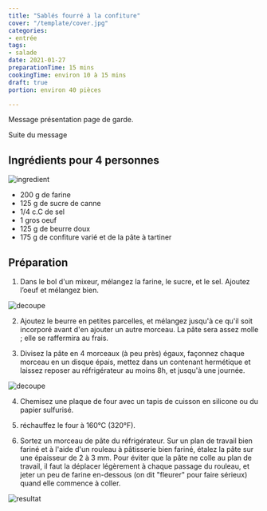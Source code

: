 ```yaml
---
title: "Sablés fourré à la confiture"
cover: "/template/cover.jpg"
categories:
- entrée
tags:
- salade
date: 2021-01-27
preparationTime: 15 mins
cookingTime: environ 10 à 15 mins
draft: true
portion: environ 40 pièces

---
```


Message présentation page de garde. 
<!--more--> 
Suite du message

## Ingrédients pour 4 personnes


![ingredient](01.jpg)

- 200 g de farine 
- 125 g de sucre de canne 
- 1/4 c.C de sel
- 1 gros oeuf
- 125 g de beurre doux
- 175 g de confiture varié et de la pâte à tartiner

## Préparation ##

1. Dans le bol d'un mixeur, mélangez la farine, le sucre, et le sel. Ajoutez l’oeuf et mélangez bien.

![decoupe](02.jpg)

2. Ajoutez le beurre en petites parcelles, et mélangez jusqu'à ce qu'il soit incorporé avant d'en ajouter un autre morceau. La pâte sera assez molle ; elle se raffermira au frais.

3. Divisez la pâte en 4 morceaux (à peu près) égaux, façonnez chaque morceau en un disque épais, mettez dans un contenant hermétique et laissez reposer au réfrigérateur au moins 8h, et jusqu'à une journée.

![decoupe](03.jpg)

4. Chemisez une plaque de four avec un tapis de cuisson en silicone ou du papier sulfurisé.

5. réchauffez le four à 160°C (320°F).

6. Sortez un morceau de pâte du réfrigérateur. Sur un plan de travail bien fariné et à l'aide d'un rouleau à pâtisserie bien fariné, étalez la pâte sur une épaisseur de 2 à 3 mm. Pour éviter que la pâte ne colle au plan de travail, il faut la déplacer légèrement à chaque passage du rouleau, et jeter un peu de farine en-dessous (on dit "fleurer" pour faire sérieux) quand elle commence à coller.

![resultat](04.jpg)


